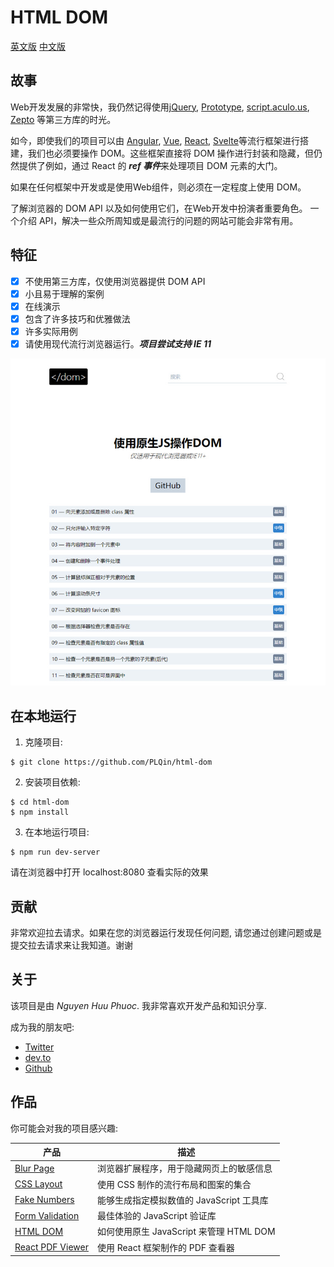# HTML DOM
[英文版](//github.com/phuoc-ng/html-dom)  [中文版](www.htmldom.cn)

## 故事

Web开发发展的非常快，我仍然记得使用[jQuery](https://jquery.com "jQuery"), [Prototype](http://prototypejs.org "Prototype"), [script.aculo.us](https://script.aculo.us "script.aculo.us"), [Zepto](https://zeptojs.com, "Zepto") 等第三方库的时光。

如今，即使我们的项目可以由 [Angular](https://www.angular.io/ "Angular"), [Vue](https://www.vuejs.org/ "Vue"), [React](https://www.reactjs.org/ "React"), [Svelte](https://www.svelte.dev/ "Svelte")等流行框架进行搭建，我们也必须要操作 DOM。这些框架直接将 DOM 操作进行封装和隐藏，但仍然提供了例如，通过 React 的 ***ref 事件***来处理项目 DOM 元素的大门。

如果在任何框架中开发或是使用Web组件，则必须在一定程度上使用 DOM。

了解浏览器的 DOM API 以及如何使用它们，在Web开发中扮演者重要角色。
一个介绍 API，解决一些众所周知或是最流行的问题的网站可能会非常有用。

## 特征

* [x] 不使用第三方库，仅使用浏览器提供 DOM API
* [x] 小且易于理解的案例
* [x] 在线演示
* [x] 包含了许多技巧和优雅做法
* [x] 许多实际用例
* [x] 请使用现代流行浏览器运行。***项目尝试支持 IE 11***

![HTML DOM](public/assets/screenshot.png)

## 在本地运行

1. 克隆项目:

~~~ console
$ git clone https://github.com/PLQin/html-dom
~~~

2. 安装项目依赖:

~~~ console
$ cd html-dom
$ npm install
~~~

3. 在本地运行项目:

~~~
$ npm run dev-server
~~~

请在浏览器中打开 localhost:8080 查看实际的效果

## 贡献

非常欢迎拉去请求。如果在您的浏览器运行发现任何问题, 请您通过创建问题或是提交拉去请求来让我知道。谢谢

## 关于

该项目是由 _Nguyen Huu Phuoc_. 我非常喜欢开发产品和知识分享.

成为我的朋友吧:
* [Twitter](https://twitter.com/nghuuphuoc)
* [dev.to](https://dev.to/phuocng)
* [Github](https://github.com/PLQin)

## 作品

你可能会对我的项目感兴趣:

| 产品                                           | 描述                                                       |
|---------------------------------------------------|-------------------------------------------------------------------|
| [Blur Page](https://blur.page)                    | 浏览器扩展程序，用于隐藏网页上的敏感信息   |
| [CSS Layout](https://csslayout.io)                | 使用 CSS 制作的流行布局和图案的集合        |
| [Fake Numbers](https://fakenumbers.io)            | 能够生成指定模拟数值的 JavaScript 工具库                                   |
| [Form Validation](https://formvalidation.io)      | 最佳体验的 JavaScript 验证库                        |
| [HTML DOM](https://www.htmldom.cn)                | 如何使用原生 JavaScript 来管理 HTML DOM                    |
| [React PDF Viewer](https://react-pdf-viewer.dev)  | 使用 React 框架制作的 PDF 查看器                          |
